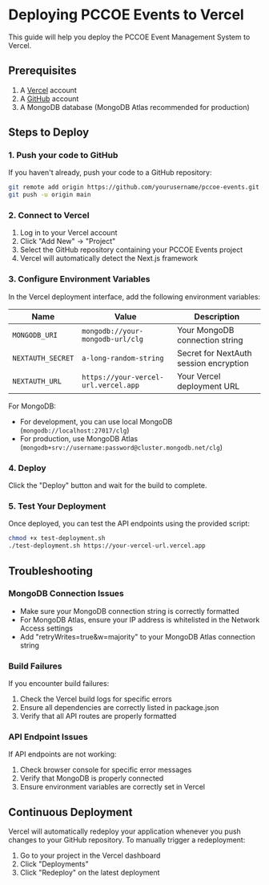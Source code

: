 # Deploying PCCOE Events to Vercel

This guide will help you deploy the PCCOE Event Management System to Vercel.

## Prerequisites

1. A [Vercel](https://vercel.com) account
2. A [GitHub](https://github.com) account
3. A MongoDB database (MongoDB Atlas recommended for production)

## Steps to Deploy

### 1. Push your code to GitHub

If you haven't already, push your code to a GitHub repository:

```bash
git remote add origin https://github.com/yourusername/pccoe-events.git
git push -u origin main
```

### 2. Connect to Vercel

1. Log in to your Vercel account
2. Click "Add New" → "Project"
3. Select the GitHub repository containing your PCCOE Events project
4. Vercel will automatically detect the Next.js framework

### 3. Configure Environment Variables

In the Vercel deployment interface, add the following environment variables:

| Name | Value | Description |
|------|-------|-------------|
| `MONGODB_URI` | `mongodb://your-mongodb-url/clg` | Your MongoDB connection string |
| `NEXTAUTH_SECRET` | `a-long-random-string` | Secret for NextAuth session encryption |
| `NEXTAUTH_URL` | `https://your-vercel-url.vercel.app` | Your Vercel deployment URL |

For MongoDB:
- For development, you can use local MongoDB (`mongodb://localhost:27017/clg`)
- For production, use MongoDB Atlas (`mongodb+srv://username:password@cluster.mongodb.net/clg`)

### 4. Deploy

Click the "Deploy" button and wait for the build to complete.

### 5. Test Your Deployment

Once deployed, you can test the API endpoints using the provided script:

```bash
chmod +x test-deployment.sh
./test-deployment.sh https://your-vercel-url.vercel.app
```

## Troubleshooting

### MongoDB Connection Issues

- Make sure your MongoDB connection string is correctly formatted
- For MongoDB Atlas, ensure your IP address is whitelisted in the Network Access settings
- Add "retryWrites=true&w=majority" to your MongoDB Atlas connection string

### Build Failures

If you encounter build failures:

1. Check the Vercel build logs for specific errors
2. Ensure all dependencies are correctly listed in package.json
3. Verify that all API routes are properly formatted

### API Endpoint Issues

If API endpoints are not working:

1. Check browser console for specific error messages
2. Verify that MongoDB is properly connected
3. Ensure environment variables are correctly set in Vercel

## Continuous Deployment

Vercel will automatically redeploy your application whenever you push changes to your GitHub repository. To manually trigger a redeployment:

1. Go to your project in the Vercel dashboard
2. Click "Deployments"
3. Click "Redeploy" on the latest deployment 